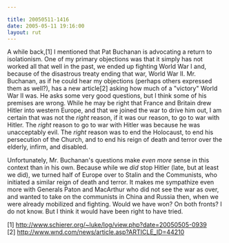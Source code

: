 ```yaml
---

title: 20050511-1416
date: 2005-05-11 19:16:00
layout: rut
---
```


<p>A while back,[1] I mentioned that Pat Buchanan is advocating a
return to isolationism.  One of my primary objections was that it
simply has not worked all that well in the past, we ended up fighting
World War I and, because of the disastrous treaty ending that war,
World War II.  Mr. Buchanan, as if he could hear my objections
(perhaps others expressed them as well?), has a new article[2]
asking how much of a "victory" World War II was.  He asks some very
good questions, but I think some of his premises are wrong.  While he
may be right that France and Britain drew Hitler into western Europe,
and that we joined the war to drive him out, I am certain that was
not the <em>right</em> reason, if it was our reason, to go to war
with Hitler.  The <em>right</em> reason to go to war with Hitler
was because he was unacceptably evil.  The <em>right</em> reason
was to end the Holocaust, to end his persecution of the Church,
and to end his reign of death and terror over the elderly, infirm,
and disabled.</p>

<p>Unfortunately, Mr. Buchanan's questions make <em>even more</em>
sense in this context than in his own.  Because while we <em>did</em>
stop Hitler (late, but at least we did), we turned half of Europe
over to Stalin and the Communists, who initiated a similar reign of
death and terror.  It makes me sympathize even more with Generals
Paton and MacArthur who did not see the war as over, and wanted
to take on the communists in China and Russia then, when we were
already mobilized and fighting.  Would we have won? On both fronts? I
do not know.  But I think it would have been right to have tried.</p>

[1] http://www.schierer.org/~luke/log/view.php?date=20050505-0939 <br  />
[2] http://www.wnd.com/news/article.asp?ARTICLE_ID=44210

